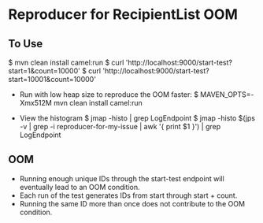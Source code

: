 # Reproducer for RecipientList OOM

## To Use

$ mvn clean install camel:run
$ curl 'http://localhost:9000/start-test?start=1&count=10000'
$ curl 'http://localhost:9000/start-test?start=10001&count=10000'

* Run with low heap size to reproduce the OOM faster:
$ MAVEN_OPTS=-Xmx512M mvn clean install camel:run

* View the histogram
$ jmap -histo <pid> | grep LogEndpoint
$ jmap -histo $(jps -v | grep -i reproducer-for-my-issue | awk '{ print $1 }') | grep LogEndpoint

## OOM

* Running enough unique IDs through the start-test endpoint will eventually lead to an OOM condition.
* Each run of the test generates IDs from start through start + count.
* Running the same ID more than once does not contribute to the OOM condition.
